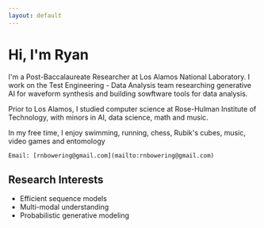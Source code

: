 ```yaml
---
layout: default
---
```


# Hi, I'm Ryan

I'm a Post-Baccalaureate Researcher at Los Alamos National Laboratory. I work on the Test Engineering - Data Analysis team researching generative AI for waveform synthesis and building sowftware tools for data analysis.

Prior to Los Alamos, I studied computer science at Rose-Hulman Institute of Technology, with minors in AI, data science, math and music.  

In my free time, I enjoy swimming, running, chess, Rubik's cubes, music, video games and entomology

```
Email: [rnbowering@gmail.com](mailto:rnbowering@gmail.com)

```

## Research Interests
- Efficient sequence models
- Multi-modal understanding
- Probabilistic generative modeling


